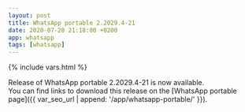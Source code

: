 ```yaml
---
layout: post
title: WhatsApp portable 2.2029.4-21
date: 2020-07-28 21:18:00 +0200
app: whatsapp
tags: [whatsapp]
---
```

{% include vars.html %}

Release of WhatsApp portable 2.2029.4-21 is now available.<br />
You can find links to download this release on the [WhatsApp portable page]({{ var_seo_url | append: '/app/whatsapp-portable/' }}).

